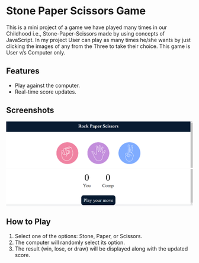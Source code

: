 # Stone Paper Scissors Game
This is a mini project of a game we have played many times in our Childhood i.e., Stone-Paper-Scissors made by using concepts of JavaScript. In my project User can play as many times he/she wants by just clicking the images of any from the Three to take their choice. This game is User v/s Computer only.

## Features
- Play against the computer.
- Real-time score updates.

## Screenshots
![Interface](./Images/Game_interface.png)
![Interface](./Images/Game_interface2.png)

## How to Play

1. Select one of the options: Stone, Paper, or Scissors.
2. The computer will randomly select its option.
3. The result (win, lose, or draw) will be displayed along with the updated score.
